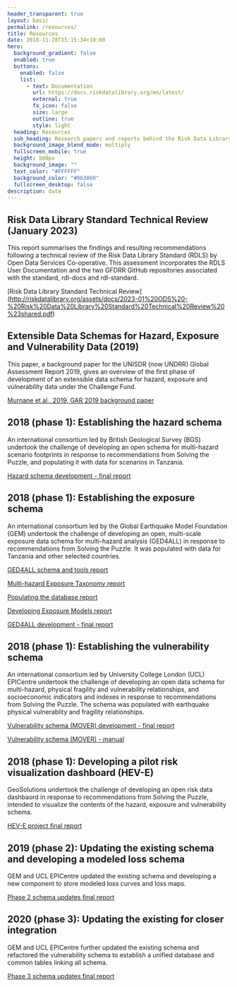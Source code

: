 ```yaml
---
header_transparent: true
layout: basic
permalink: /resources/
title: Resources
date: 2018-11-28T15:15:34+10:00
hero:
  background_gradient: false
  enabled: true
  buttons:
    enabled: false
    list:
      - text: Documentation
        url: https://docs.riskdatalibrary.org/en/latest/
        external: true
        fa_icon: false
        size: large
        outline: true
        style: light
  heading: Resources
  sub_heading: Research papers and reports behind the Risk Data Library Standard
  background_image_blend_mode: multiply
  fullscreen_mobile: true
  height: 500px
  background_image: ""
  text_color: "#FFFFFF"
  background_color: "#0b3860"
  fullscreen_desktop: false
description: data
---
```

## Risk Data Library Standard Technical Review (January 2023)

This report summarises the findings and resulting recommendations following a technical review of the Risk Data Library Standard (RDLS) by Open Data Services Co-operative. This
assessment incorporates the RDLS User Documentation and the two GFDRR GitHub repositories associated with the standard, rdl-docs and rdl-standard.

[Risk Data Library Standard Technical Review]
(http://riskdatalibrary.org/assets/docs/2023-01%20ODS%20-%20Risk%20Data%20Library%20Standard%20Technical%20Review%20%23shared.pdf)

## Extensible Data Schemas for Hazard, Exposure and Vulnerability Data (2019)

This paper, a background paper for the UNISDR (now UNDRR) Global Assessment Report 2019, gives an overview of the first phase of development of an extensible data schema for hazard, exposure and vulnerability data under the Challenge Fund.

[Murnane et al., 2019, GAR 2019 background paper](http://riskdatalibrary.org/assets/docs/communityReports/Murnane_etal_2019_ExtensibleSchema_GAR19background.pdf)

## 2018 (phase 1): Establishing the hazard schema

An international consortium led by British Geological Survey (BGS) undertook the challenge of developing an open schema for multi-hazard scenario footprints in response to recommendations from Solving the Puzzle, and populating it with data for scenarios in Tanzania.

[Hazard schema development - final report](http://riskdatalibrary.org/assets/docs/technicalReports/challengefund_phase1_hazardSchemaDevelopment.pdf)

## 2018 (phase 1): Establishing the exposure schema

An international consortium led by the Global Earthquake Model Foundation (GEM) undertook the challenge of developing an open, multi-scale exposure data schema for multi-hazard analysis (GED4ALL) in response to recommendations from Solving the Puzzle. It was populated with data for Tanzania and other selected countries.

[GED4ALL schema and tools report](http://riskdatalibrary.org/assets/docs/challengefund_phase1_exposureSchemaDevelopment_D1%20-%20Exposure%20Data%20Schema%20and%20Tools.pdf)

[Multi-hazard Exposure Taxonomy report](http://riskdatalibrary.org/assets/docs/challengefund_phase1_exposureSchemaDevelopment_D2%20-%20Multi-hazard%20Exposure%20Taxonomy.pdf)

[Populating the database report](http://riskdatalibrary.org/assets/docs/challengefund_phase1_exposureSchemaDevelopment_D3%20-%20Populating%20GED4ALL%20with%20Existing%20Databases.pdf)

[Developing Exposure Models report](https://drive.google.com/file/d/1MLLlmrurAs2lXFcYMsFJRHzk1erjoEWg/view?usp=sharing)

[GED4ALL development - final report](http://riskdatalibrary.org/assets/docs/challengefund_phase1_exposureSchemaDevelopment_D5%20-%20Final%20report.pdf)

## 2018 (phase 1): Establishing the vulnerability schema

An international consortium led by University College London (UCL) EPICentre undertook the challenge of developing an open data schema for multi-hazard, physical fragility and vulnerability relationships, and socioeconomic indicators and indexes in response to recommendations from Solving the Puzzle. The schema was populated with earthquake physical vulnerablity and fragility relationships.

[Vulnerability schema (MOVER) development - final report](http://riskdatalibrary.org/assets/docs/challengefund_phase1_vulnerabilitySchemaDevelopment_MOVER%20Physical%20and%20Social%20vulnerability%20data%20schemas.pdf)

[Vulnerability schema (MOVER) - manual](http://riskdatalibrary.org/assets/docs/challengefund_phase1_vulnerabilitySchemaDevelopment_moverManual.pdf)

## 2018 (phase 1): Developing a pilot risk visualization dashboard (HEV-E)

GeoSolutions undertook the challenge of developing an open risk data dashbaord in response to recommendations from Solving the Puzzle, intended to visualize the contents of the hazard, exposure and vulnerability schema.

[HEV-E project final report](http://riskdatalibrary.org/assets/docs/challengefund_phase1_HEV-E%20Final%20Report.pdf)

## 2019 (phase 2): Updating the existing schema and developing a modeled loss schema

GEM and UCL EPICentre updated the existing schema and developing a new component to store modeled loss curves and loss maps.

[Phase 2 schema updates final report](http://riskdatalibrary.org/assets/docs/challengefund_phase2_schemaUpdates%20Final%20report.pdf)

## 2020 (phase 3): Updating the existing for closer integration

GEM and UCL EPICentre further updated the existing schema and refactored the vulnerability schema to establish a unified database and common tables linking all schema.

[Phase 3 schema updates final report](http://riskdatalibrary.org/assets/docs/challengefund_phase3_schemaUpdates%20Final%20report.pdf)